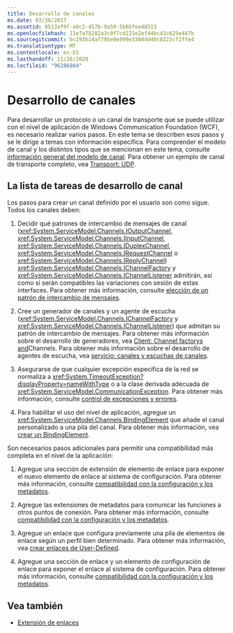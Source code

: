 ```yaml
---
title: Desarrollo de canales
ms.date: 03/30/2017
ms.assetid: 0513af9f-a0c2-457b-9a50-5b6bfee48513
ms.openlocfilehash: 11e7a78282a3c9f7cd221e2ef44bc43c625e447b
ms.sourcegitcommit: bc293b14af795e0e999e3304dd40c0222cf2ffe4
ms.translationtype: MT
ms.contentlocale: es-ES
ms.lasthandoff: 11/26/2020
ms.locfileid: "96286804"
---
```

# <a name="developing-channels"></a>Desarrollo de canales

Para desarrollar un protocolo o un canal de transporte que se puede utilizar con el nivel de aplicación de Windows Communication Foundation (WCF), es necesario realizar varios pasos. En este tema se describen esos pasos y se le dirige a temas con información específica. Para comprender el modelo de canal y los distintos tipos que se mencionan en este tema, consulte [información general del modelo de canal](channel-model-overview.md). Para obtener un ejemplo de canal de transporte completo, vea [Transport: UDP](../samples/transport-udp.md).  
  
## <a name="the-channel-development-task-list"></a>La lista de tareas de desarrollo de canal  

 Los pasos para crear un canal definido por el usuario son como sigue. Todos los canales deben:  
  
1. Decidir qué patrones de intercambio de mensajes de canal (<xref:System.ServiceModel.Channels.IOutputChannel>, <xref:System.ServiceModel.Channels.IInputChannel>, <xref:System.ServiceModel.Channels.IDuplexChannel>, <xref:System.ServiceModel.Channels.IRequestChannel> o <xref:System.ServiceModel.Channels.IReplyChannel>) <xref:System.ServiceModel.Channels.IChannelFactory> y <xref:System.ServiceModel.Channels.IChannelListener> admitirán, así como si serán compatibles las variaciones con sesión de estas interfaces. Para obtener más información, consulte [elección de un patrón de intercambio de mensajes](choosing-a-message-exchange-pattern.md).  
  
2. Cree un generador de canales y un agente de escucha (<xref:System.ServiceModel.Channels.IChannelFactory> y <xref:System.ServiceModel.Channels.IChannelListener>) que admitan su patrón de intercambio de mensajes. Para obtener más información sobre el desarrollo de generadores, vea [Client: Channel factorys and](client-channel-factories-and-channels.md)Channels. Para obtener más información sobre el desarrollo de agentes de escucha, vea [servicio: canales y escuchas de canales](service-channel-listeners-and-channels.md).  
  
3. Asegurarse de que cualquier excepción específica de la red se normaliza a <xref:System.TimeoutException?displayProperty=nameWithType> o a la clase derivada adecuada de <xref:System.ServiceModel.CommunicationException>. Para obtener más información, consulte [control de excepciones y errores](handling-exceptions-and-faults.md).  
  
4. Para habilitar el uso del nivel de aplicación, agregue un <xref:System.ServiceModel.Channels.BindingElement> que añade el canal personalizado a una pila del canal. Para obtener más información, vea [crear un BindingElement](creating-a-bindingelement.md).  
  
 Son necesarios pasos adicionales para permitir una compatibilidad más completa en el nivel de la aplicación:  
  
1. Agregue una sección de extensión de elemento de enlace para exponer el nuevo elemento de enlace al sistema de configuración. Para obtener más información, consulte [compatibilidad con la configuración y los metadatos](configuration-and-metadata-support.md).  
  
2. Agregue las extensiones de metadatos para comunicar las funciones a otros puntos de conexión. Para obtener más información, consulte [compatibilidad con la configuración y los metadatos](configuration-and-metadata-support.md).  
  
3. Agregue un enlace que configura previamente una pila de elementos de enlace según un perfil bien determinado. Para obtener más información, vea [crear enlaces de User-Defined](creating-user-defined-bindings.md).  
  
4. Agregue una sección de enlace y un elemento de configuración de enlace para exponer el enlace al sistema de configuración. Para obtener más información, consulte [compatibilidad con la configuración y los metadatos](configuration-and-metadata-support.md).  
  
## <a name="see-also"></a>Vea también

- [Extensión de enlaces](extending-bindings.md)
